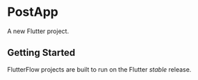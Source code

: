 # PostApp

A new Flutter project.

## Getting Started

FlutterFlow projects are built to run on the Flutter _stable_ release.
